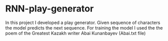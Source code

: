 # RNN-play-generator
In this project I developed a play generator. Given sequence of characters the model predicts the next sequence. For training the model I used the the poem of the Greatest Kazakh writer Abai Kunanbayev (Abai.txt file)
